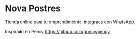 # Nova Postres

Tienda online para tu emprendimiento, integrada con WhatsApp.

Inspirado en Pency https://github.com/goncy/pency
